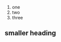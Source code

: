 <!--{"title": "post 2 title", "tag": "this is tag!"}-->

1. one
2. two
3. three

## smaller heading
